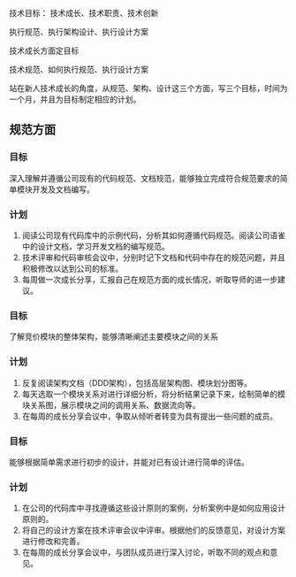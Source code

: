 技术目标： 技术成长、技术职责、技术创新

执行规范、执行架构设计、执行设计方案

技术成长方面定目标

技术规范、如何执行规范、执行设计方案



站在新人技术成长的角度，从规范、架构、设计这三个方面，写三个目标，时间为一个月，并且为目标制定相应的计划。

## 规范方面

### 目标 

深入理解并遵循公司现有的代码规范、文档规范，能够独立完成符合规范要求的简单模块开发及文档编写。

### 计划

1. 阅读公司现有代码库中的示例代码，分析其如何遵循代码规范。阅读公司语雀中的设计文档，学习开发文档的编写规范。
2. 技术评审和代码审核会议中，分别时记下文档和代码中存在的规范问题，并且积极修改以达到公司的标准。
3. 每周做一次成长分享，汇报自己在规范方面的成长情况，听取导师的进一步建议。

### 目标

了解竞价模块的整体架构，能够清晰阐述主要模块之间的关系

### 计划

1. 反复阅读架构文档（DDD架构），包括高层架构图、模块划分图等。
2. 每天选取一个模块关系对进行详细分析，将分析结果记录下来，绘制简单的模块关系图，展示模块之间的调用关系、数据流向等。
3. 在每周的成长分享会议中，争取从倾听者转变为具有提出一些问题的成员。

### 目标

能够根据简单需求进行初步的设计，并能对已有设计进行简单的评估。

### 计划

1. 在公司的代码库中寻找遵循这些设计原则的案例，分析案例中是如何应用设计原则的。
2. 将自己的设计方案在技术评审会议中评审。根据他们的反馈意见，对设计方案进行修改和完善。
3. 在每周的成长分享会议中，与团队成员进行深入讨论，听取不同的观点和意见。